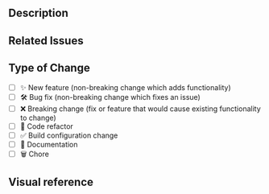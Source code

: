 ## Description

<!-- Describe what your PR does here, change log, etc -->

## Related Issues

<!--
Use keywords like 'close' or 'solves' to link this PR to an issue.
For example:

- Closes #12345
- Unblocks #54321
- This PR solves #12345
-->

## Type of Change

<!--- Put an `x` in all the boxes that apply: -->

- [ ] ✨ New feature (non-breaking change which adds functionality)
- [ ] 🛠️ Bug fix (non-breaking change which fixes an issue)
- [ ] ❌ Breaking change (fix or feature that would cause existing functionality to change)
- [ ] 🧹 Code refactor
- [ ] ✅ Build configuration change
- [ ] 📝 Documentation
- [ ] 🗑️ Chore

## Visual reference

<!--
Please include screenshots, gifs or recordings
For example: if this is a bug fix, provide before and after screenshots

<img width="350" alt="Screenshot of bug fix" src="your-image-url-here">

Before | After
:-:|:-:
<img width="350" alt="Screenshot of screen pre bug fix" src="your-image-url-here"> | <img width="350" alt="Screenshot of screen post bug fix" src="your-image-url-here">
-->
